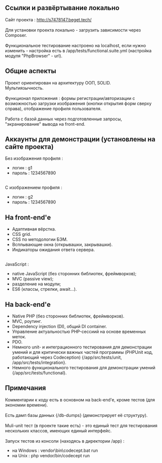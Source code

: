 ## Ссылки и развёртывание локально
Сайт проекта : http://s7478147.beget.tech/</br></br>
Для установки проекта локально - загрузить зависимости через Composer.</br></br>
Функциональное тестирование настроено на localhost, если нужно изменить - настройка есть в /app/tests/functional.suite.yml (настройка модуля "PhpBrowser" - url).
## Общие аспекты
Проект ориентирован на архитектуру ООП, SOLID.</br>
Мультиязычность.</br></br>
Функционал приложения : формы регистрации/авторизации с возможностью загрузки изображения (кнопки открытия форм сверху справа), отображение профиля пользователя.</br></br>
Работа с базой данных через подготовленные запросы, "экранирование" вывода на front-end.
## Аккаунты для демонстрации (установлены на сайте проекта)
Без изображения профиля :
- логин : g1
- пароль : 1234567890</br></br>

С изображением профиля :
- логин : g2
- пароль : 1234567890
## На front-end'е
- Адаптивная вёрстка.
- CSS grid.
- CSS по методологии БЭМ.
- Всплывающие окна (открывашки, закрывашки).
- Индикаторы ожидания ответа сервера.</br></br>

JavaScript :
- native JavaScript (без сторонних библиотек, фреймворков);
- MVC (passive view);
- разделение на модули;
- ES6 (классы, стрелки, await...).
## На back-end'е
- Native PHP (без сторонних библиотек, фреймворков).
- MVC, роутинг.
- Dependency injection (DI), общий DI container.
- Управление актуальностью PHP-сессиий на основе временных меток.
- PDO.
- Немного unit- и интеграционного тестирования для демонстрации умений и для критически важных частей программы (PHPUnit код, работающий через Codeception) {/app/src/tests/unit, /app/src/tests/integration}.
- Немного функционального тестирования для демонстрации умений {/app/src/tests/functional}.
## Примечания
Комментарии к коду есть в основном на back-end'e, кроме тестов (для экономии времени).</br></br>
Есть дамп базы данных {/db-dumps} (демонстрирует её структуру).</br></br>
Мuli-unit тест (в проекте такие есть) - это единый тест для тестирования нескольких классов, имеющих единый интерфейс.</br></br>
Запуск тестов из консоли (находясь в директории /app) : 
- на Windows : vendor\bin\codecept.bat run
- на Unix : php vendor/bin/codecept run